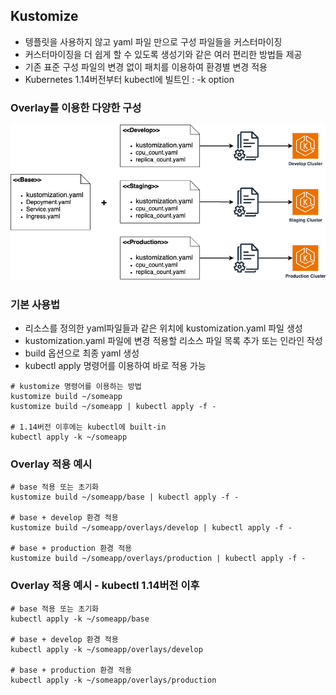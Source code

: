 ## Kustomize
* 텡플릿을 사용하지 않고 yaml 파일 만으로 구성 파일들을 커스터마이징
* 커스터마이징을 더 쉽게 할 수 있도록 생성기와 같은 여러 편리한 방법들 제공
* 기존 표준 구성 파일의 변경 없이 패치를 이용하여 환경별 변경 적용
* Kubernetes 1.14버전부터 kubectl에 빌트인 : -k option

### Overlay를 이용한 다양한 구성
<img  src="./kustomize.png">

### 기본 사용법
* 리소스를 정의한 yaml파일들과 같은 위치에 kustomization.yaml 파일 생성
* kustomization.yaml 파일에 변경 적용할 리소스 파일 목록 추가 또는 인라인 작성
* build 옵션으로 최종 yaml 생성
* kubectl apply 명령어를 이용하여 바로 적용 가능

```shell
# kustomize 명령어를 이용하는 방법
kustomize build ~/someapp
kustomize build ~/someapp | kubectl apply -f -

# 1.14버전 이후에는 kubectl에 built-in
kubectl apply -k ~/someapp
```

### Overlay 적용 예시
```shell
# base 적용 또는 초기화
kustomize build ~/someapp/base | kubectl apply -f -

# base + develop 환경 적용
kustomize build ~/someapp/overlays/develop | kubectl apply -f -

# base + production 환경 적용
kustomize build ~/someapp/overlays/production | kubectl apply -f -
```

### Overlay 적용 예시 - kubectl 1.14버전 이후
```shell
# base 적용 또는 초기화
kubectl apply -k ~/someapp/base

# base + develop 환경 적용
kubectl apply -k ~/someapp/overlays/develop

# base + production 환경 적용
kubectl apply -k ~/someapp/overlays/production
```


